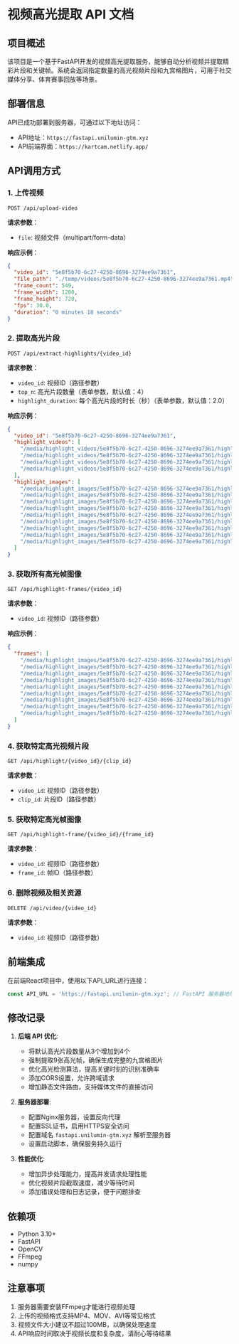 # 视频高光提取 API 文档

## 项目概述

该项目是一个基于FastAPI开发的视频高光提取服务，能够自动分析视频并提取精彩片段和关键帧。系统会返回指定数量的高光视频片段和九宫格图片，可用于社交媒体分享、体育赛事回放等场景。

## 部署信息

API已成功部署到服务器，可通过以下地址访问：

- API地址：`https://fastapi.unilumin-gtm.xyz`
- API前端界面：`https://kartcam.netlify.app/`

## API调用方式

### 1. 上传视频

```
POST /api/upload-video
```

**请求参数**：
- `file`: 视频文件（multipart/form-data）

**响应示例**：
```json
{
  "video_id": "5e8f5b70-6c27-4250-8696-3274ee9a7361",
  "file_path": "./temp/videos/5e8f5b70-6c27-4250-8696-3274ee9a7361.mp4",
  "frame_count": 549,
  "frame_width": 1280,
  "frame_height": 720,
  "fps": 30.0,
  "duration": "0 minutes 18 seconds"
}
```

### 2. 提取高光片段

```
POST /api/extract-highlights/{video_id}
```

**请求参数**：
- `video_id`: 视频ID（路径参数）
- `top_n`: 高光片段数量（表单参数，默认值：4）
- `highlight_duration`: 每个高光片段的时长（秒）（表单参数，默认值：2.0）

**响应示例**：
```json
{
  "video_id": "5e8f5b70-6c27-4250-8696-3274ee9a7361",
  "highlight_videos": [
    "/media/highlight_videos/5e8f5b70-6c27-4250-8696-3274ee9a7361/highlight_1.mp4",
    "/media/highlight_videos/5e8f5b70-6c27-4250-8696-3274ee9a7361/highlight_2.mp4",
    "/media/highlight_videos/5e8f5b70-6c27-4250-8696-3274ee9a7361/highlight_3.mp4",
    "/media/highlight_videos/5e8f5b70-6c27-4250-8696-3274ee9a7361/highlight_4.mp4"
  ],
  "highlight_images": [
    "/media/highlight_images/5e8f5b70-6c27-4250-8696-3274ee9a7361/highlight_frame_1.jpg",
    "/media/highlight_images/5e8f5b70-6c27-4250-8696-3274ee9a7361/highlight_frame_2.jpg",
    "/media/highlight_images/5e8f5b70-6c27-4250-8696-3274ee9a7361/highlight_frame_3.jpg",
    "/media/highlight_images/5e8f5b70-6c27-4250-8696-3274ee9a7361/highlight_frame_4.jpg",
    "/media/highlight_images/5e8f5b70-6c27-4250-8696-3274ee9a7361/highlight_frame_5.jpg",
    "/media/highlight_images/5e8f5b70-6c27-4250-8696-3274ee9a7361/highlight_frame_6.jpg",
    "/media/highlight_images/5e8f5b70-6c27-4250-8696-3274ee9a7361/highlight_frame_7.jpg",
    "/media/highlight_images/5e8f5b70-6c27-4250-8696-3274ee9a7361/highlight_frame_8.jpg",
    "/media/highlight_images/5e8f5b70-6c27-4250-8696-3274ee9a7361/highlight_frame_9.jpg"
  ]
}
```

### 3. 获取所有高光帧图像

```
GET /api/highlight-frames/{video_id}
```

**请求参数**：
- `video_id`: 视频ID（路径参数）

**响应示例**：
```json
{
  "frames": [
    "/media/highlight_images/5e8f5b70-6c27-4250-8696-3274ee9a7361/highlight_frame_1.jpg",
    "/media/highlight_images/5e8f5b70-6c27-4250-8696-3274ee9a7361/highlight_frame_2.jpg",
    "/media/highlight_images/5e8f5b70-6c27-4250-8696-3274ee9a7361/highlight_frame_3.jpg",
    "/media/highlight_images/5e8f5b70-6c27-4250-8696-3274ee9a7361/highlight_frame_4.jpg",
    "/media/highlight_images/5e8f5b70-6c27-4250-8696-3274ee9a7361/highlight_frame_5.jpg",
    "/media/highlight_images/5e8f5b70-6c27-4250-8696-3274ee9a7361/highlight_frame_6.jpg",
    "/media/highlight_images/5e8f5b70-6c27-4250-8696-3274ee9a7361/highlight_frame_7.jpg",
    "/media/highlight_images/5e8f5b70-6c27-4250-8696-3274ee9a7361/highlight_frame_8.jpg",
    "/media/highlight_images/5e8f5b70-6c27-4250-8696-3274ee9a7361/highlight_frame_9.jpg"
  ]
}
```

### 4. 获取特定高光视频片段

```
GET /api/highlight/{video_id}/{clip_id}
```

**请求参数**：
- `video_id`: 视频ID（路径参数）
- `clip_id`: 片段ID（路径参数）

### 5. 获取特定高光帧图像

```
GET /api/highlight-frame/{video_id}/{frame_id}
```

**请求参数**：
- `video_id`: 视频ID（路径参数）
- `frame_id`: 帧ID（路径参数）

### 6. 删除视频及相关资源

```
DELETE /api/video/{video_id}
```

**请求参数**：
- `video_id`: 视频ID（路径参数）

## 前端集成

在前端React项目中，使用以下API_URL进行连接：

```typescript
const API_URL = 'https://fastapi.unilumin-gtm.xyz'; // FastAPI 服务器地址
```

## 修改记录

1. **后端 API 优化**:
   - 将默认高光片段数量从3个增加到4个
   - 强制提取9张高光帧，确保生成完整的九宫格图片
   - 优化高光检测算法，提高关键时刻的识别准确率
   - 添加CORS设置，允许跨域请求
   - 增加静态文件路由，支持媒体文件的直接访问

2. **服务器部署**:
   - 配置Nginx服务器，设置反向代理
   - 配置SSL证书，启用HTTPS安全访问
   - 配置域名 `fastapi.unilumin-gtm.xyz` 解析至服务器
   - 设置启动脚本，确保服务持久运行

3. **性能优化**:
   - 增加异步处理能力，提高并发请求处理性能
   - 优化视频片段截取速度，减少等待时间
   - 添加错误处理和日志记录，便于问题排查

## 依赖项

- Python 3.10+
- FastAPI
- OpenCV
- FFmpeg
- numpy

## 注意事项

1. 服务器需要安装FFmpeg才能进行视频处理
2. 上传的视频格式支持MP4、MOV、AVI等常见格式
3. 视频文件大小建议不超过100MB，以确保处理速度
4. API响应时间取决于视频长度和复杂度，请耐心等待结果 